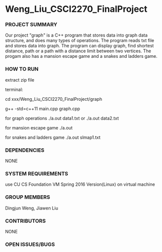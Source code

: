 # Weng_Liu_CSCI2270_FinalProject

### PROJECT SUMMARY

Our project "graph" is a C++ program that stores data into graph data
structure, and does many types of operations. The program reads txt file and
stores data into graph. The program can display graph, find shortest distance,
path or a path with a distance limit between two vertices. The progam also
has a mansion escape game and a snakes and ladders game.

### HOW TO RUN

extract zip file

terminal:

cd xxx/Weng_Liu_CSCI2270_FinalProject/graph

g++ -std=c++11 main.cpp graph.cpp

for graph operations		./a.out data1.txt or ./a.out data2.txt

for mansion escape game		./a.out

for snakes and ladders game	./a.out slmap1.txt

### DEPENDENCIES

NONE

### SYSTEM REQUIREMENTS

use CU CS Foundation VM Spring 2016 Version(Linux) on virtual machine

### GROUP MEMBERS

Dingjun Weng, Jiawen Liu

### CONTRIBUTORS

NONE

### OPEN ISSUES/BUGS
